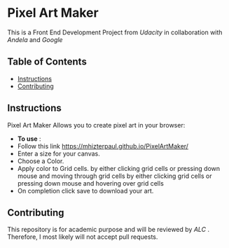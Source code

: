 # Pixel Art Maker

This is a Front End Development Project from *Udacity* in collaboration with _Andela_ and _Google_

## Table of Contents

* [Instructions](#instructions)
* [Contributing](#contributing)

## Instructions

Pixel Art Maker Allows you to create pixel art in your browser:
* **To use** :
* Follow this link https://mhizterpaul.github.io/PixelArtMaker/
* Enter a size for your canvas.
* Choose a Color.
* Apply color to Grid cells.
by either clicking grid cells or pressing down mouse and moving through grid cells
by either clicking grid cells or pressing down mouse and hovering over grid cells
* On completion click save to download your art.

## Contributing

This repository is for academic purpose and will be reviewed by _ALC_ . Therefore, I most likely will not accept pull requests.
